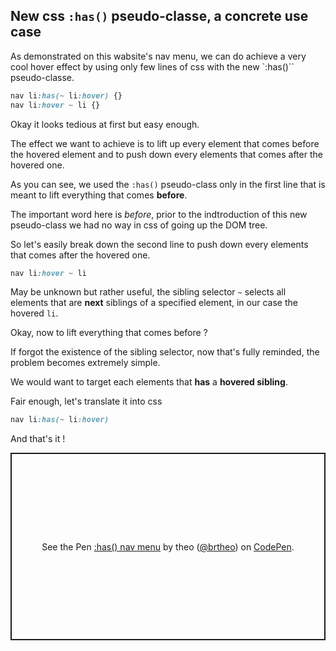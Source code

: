 ## New css `:has()` pseudo-classe, a concrete use case
As demonstrated on this wabsite's nav menu, we can do achieve a very cool hover effect by using only few lines of css with the new `:has()`` pseudo-classe.

```css
nav li:has(~ li:hover) {}
nav li:hover ~ li {}
```

Okay it looks tedious at first but easy enough.

The effect we want to achieve is to lift up every element that comes before the hovered element and to push down every elements that comes after the hovered one.

As you can see, we used the `:has()` pseudo-class only in the first line that is meant to lift everything that comes **before**.

The important word here is *before*, prior to the indtroduction of this new pseudo-class we had no way in css of going up the DOM tree.

So let's easily break down the second line to push down every elements that comes after the hovered one.

```css
nav li:hover ~ li
```
May be unknown but rather useful, the sibling selector `~` selects all elements that are **next** siblings of a specified element, in our case the hovered `li`.

Okay, now to lift everything that comes before ?

If forgot the existence of the sibling selector, now that's fully reminded, the problem becomes extremely simple.

We would want to target each elements that **has** a **hovered sibling**.

Fair enough, let's translate it into css
```css
nav li:has(~ li:hover)
```

And that's it !

<p class="codepen" data-height="300" data-theme-id="dark" data-default-tab="css,result" data-slug-hash="RwYWqbw" data-preview="true" data-user="brtheo" style="height: 300px; box-sizing: border-box; display: flex; align-items: center; justify-content: center; border: 2px solid; margin: 1em 0; padding: 1em;">
  <span>See the Pen <a href="https://codepen.io/brtheo/pen/RwYWqbw">
  :has() nav menu</a> by theo (<a href="https://codepen.io/brtheo">@brtheo</a>)
  on <a href="https://codepen.io">CodePen</a>.</span>
</p>
